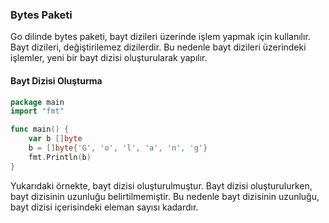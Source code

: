 ### Bytes Paketi

Go dilinde bytes paketi, bayt dizileri üzerinde işlem yapmak için kullanılır. Bayt dizileri, değiştirilemez dizilerdir. Bu nedenle bayt dizileri üzerindeki işlemler, yeni bir bayt dizisi oluşturularak yapılır.

#### Bayt Dizisi Oluşturma

```go
package main
import "fmt"

func main() {
    var b []byte
    b = []byte{'G', 'o', 'l', 'a', 'n', 'g'}
    fmt.Println(b)
}
```
Yukarıdaki örnekte, bayt dizisi oluşturulmuştur. Bayt dizisi oluşturulurken, bayt dizisinin uzunluğu belirtilmemiştir. Bu nedenle bayt dizisinin uzunluğu, bayt dizisi içerisindeki eleman sayısı kadardır.

